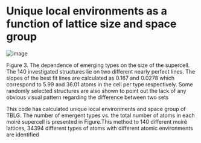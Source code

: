 # Unique local environments as a function of lattice size and space group

![image](https://github.com/user-attachments/assets/869016cc-50e2-41ba-921c-7f065a6f27fb)

Figure 3. The dependence of emerging types on the size of the supercell. The 140 investigated structures lie on two different nearly perfect lines. The slopes of the best fit lines are calculated as 0.167 and 0.0278 which correspond to 5.99 and 36.01 atoms in the cell per type respectively. Some randomly selected structures are also shown to point out the lack of any obvious visual pattern regarding the difference between two sets

This code has calculated unique local environments and space group of TBLG. The number of emergent types vs. the total number of atoms in each moiré supercell is presented in Figure.This method to 140 different moiré lattices, 34394 different types of atoms with different atomic environments are identified

